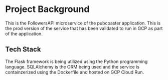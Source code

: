 # Project Background
This is the FollowersAPI microservice of the pubcoaster application. This is the prod version of the service that has been validated to run in GCP as part of the application.

## Tech Stack
The Flask framework is being utilized using the Python programming language. SQLAlchemy is the ORM being used and the service is containzerized using the Dockerfile and hosted on GCP Cloud Run.